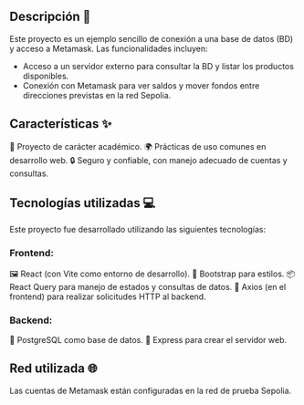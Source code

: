 ## Descripción 📝
Este proyecto es un ejemplo sencillo de conexión a una base de datos (BD) y acceso a Metamask.
Las funcionalidades incluyen:

- Acceso a un servidor externo para consultar la BD y listar los productos disponibles.
- Conexión con Metamask para ver saldos y mover fondos entre direcciones previstas en la red Sepolia.

## Características ✨
🚀 Proyecto de carácter académico.
🌍 Prácticas de uso comunes en desarrollo web.
🔒 Seguro y confiable, con manejo adecuado de cuentas y consultas.

## Tecnologías utilizadas 💻
Este proyecto fue desarrollado utilizando las siguientes tecnologías:

### Frontend:
🖼️ React (con Vite como entorno de desarrollo).
💅 Bootstrap para estilos.
📦 React Query para manejo de estados y consultas de datos.
🔗 Axios (en el frontend) para realizar solicitudes HTTP al backend.

### Backend:
🐘 PostgreSQL como base de datos.
🔧 Express para crear el servidor web.

## Red utilizada 🌐
Las cuentas de Metamask están configuradas en la red de prueba Sepolia.
